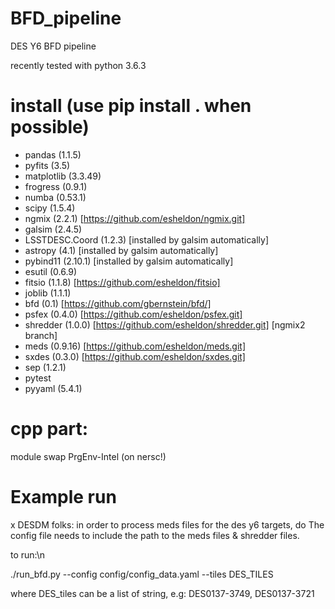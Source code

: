 # BFD_pipeline
DES Y6 BFD pipeline

recently tested with 
python 3.6.3
# install (use pip install . when possible)
- pandas (1.1.5)
- pyfits (3.5)
- matplotlib (3.3.49)
- frogress (0.9.1)
- numba (0.53.1)
- scipy (1.5.4)
- ngmix (2.2.1) [https://github.com/esheldon/ngmix.git]
- galsim (2.4.5)
- LSSTDESC.Coord (1.2.3) [installed by galsim automatically]
- astropy (4.1) [installed by galsim automatically]
- pybind11 (2.10.1) [installed by galsim automatically]
- esutil (0.6.9)
- fitsio (1.1.8) [https://github.com/esheldon/fitsio] 
- joblib (1.1.1)
- bfd (0.1) [https://github.com/gbernstein/bfd/]
- psfex (0.4.0) [https://github.com/esheldon/psfex.git]
- shredder  (1.0.0) [https://github.com/esheldon/shredder.git] [ngmix2 branch]
- meds (0.9.16) [https://github.com/esheldon/meds.git]
- sxdes (0.3.0) [https://github.com/esheldon/sxdes.git]
- sep (1.2.1)
- pytest
- pyyaml (5.4.1)

# cpp part:
module swap PrgEnv-Intel (on nersc!)




# Example run
 x DESDM folks: in order to process meds files for the des y6 targets, do
The config file needs to include the path to the meds files & shredder files.

to run:\n

./run_bfd.py --config config/config_data.yaml --tiles DES_TILES

where DES_tiles can be a list of string, e.g: DES0137-3749, DES0137-3721

